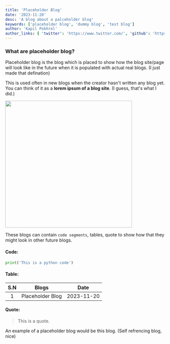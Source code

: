 ```yaml
---
title: 'Placeholder Blog'
date: '2023-11-20'
desc: 'A blog about a palceholder blog'
keywords: ['placeholder blog', 'dummy blog', 'test blog']
author: 'Kapil Pokhrel'
author_links: { 'twitter': 'https://www.twitter.com/', 'github': 'https://www.github.com/' }
---
```


### What are placeholder blog?

Placeholder blog is the blog which is placed to show how the blog site/page will look like in the future when it is populated with actual real blogs. (I just made that defination)

This is used often in new blogs when the creator hasn't written any blog yet. You can think of it as a **lorem ipsum of a blog site**. (I guess, that's what I did.)

<img src='/images/placeholder_bot_meme.jpg' width='400' />

These blogs can contain `code segments`, tables, quote to show how that they might look in other future blogs.

#### Code:

```python
print('This is a python code')
```

#### Table:

| S.N | Blogs | Date |
|:---:|:-----:|:----:|
| 1 | Placeholder Blog | 2023-11-20 |

#### Quote:

> This is a quote.

An example of a placeholder blog would be this blog. (Self refrencing blog, nice)
